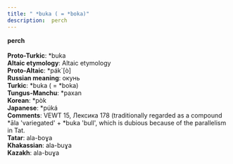 ```yaml
---
title: " *buka ( = *boka)"
description:  perch
---
```

<strong> perch</strong><br><br>
<strong>Proto-Turkic</strong>:  *buka<br>
<strong>Altaic etymology</strong>:  Altaic etymology<br>
<strong> Proto-Altaic</strong>:  *pák`[ò]<br>
<strong>Russian meaning</strong>:  окунь<br>
<strong>Turkic</strong>:  *buka ( = *boka)<br>
<strong>Tungus-Manchu</strong>:  *paxan<br>
<strong>Korean</strong>:  *pòk<br>
<strong>Japanese</strong>:  *púká<br>
<strong>Comments</strong>:  VEWT 15, Лексика 178 (traditionally regarded as a compound *āla 'variegated' + *buka 'bull', which is dubious because of the parallelism in Tat.<br>
<strong>Tatar</strong>:  ala-boɣa<br>
<strong>Khakassian</strong>:  ala-buɣa<br>
<strong>Kazakh</strong>:  ala-buɣa<br>


